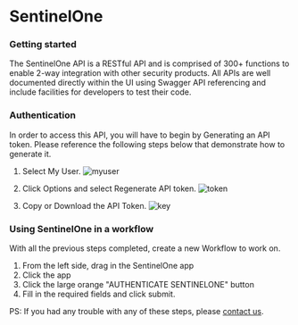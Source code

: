 # SentinelOne

### Getting started

The SentinelOne API is a RESTful API and is comprised of 300+ functions to enable 2-way integration with other security products. All APIs are well documented directly within the UI using Swagger API referencing and include facilities for developers to test their code. 

### Authentication
In order to access this API, you will have to begin by Generating an API token. Please reference the following steps below that demonstrate how to generate it. 

1. Select My User.
![myuser](https://user-images.githubusercontent.com/58112539/185170391-a97156d1-eb7e-45f5-85b3-fe59b64e9785.jpg)

2. Click Options and select Regenerate API token.
![token](https://user-images.githubusercontent.com/58112539/185170478-4aec3fce-70e6-40b1-9a55-a921b7fbd9d4.jpg)

3. Copy or Download the API Token.
![key](https://user-images.githubusercontent.com/58112539/185170527-d398773f-1f0e-43df-af8f-780da6d50f18.jpg)

### Using SentinelOne in a workflow
With all the previous steps completed, create a new Workflow to work on. 

1. From the left side, drag in the SentinelOne app
2. Click the app
3. Click the large orange "AUTHENTICATE SENTINELONE" button
4. Fill in the required fields and click submit.

PS: If you had any trouble with any of these steps, please [contact us](https://soarr.io/contact).
